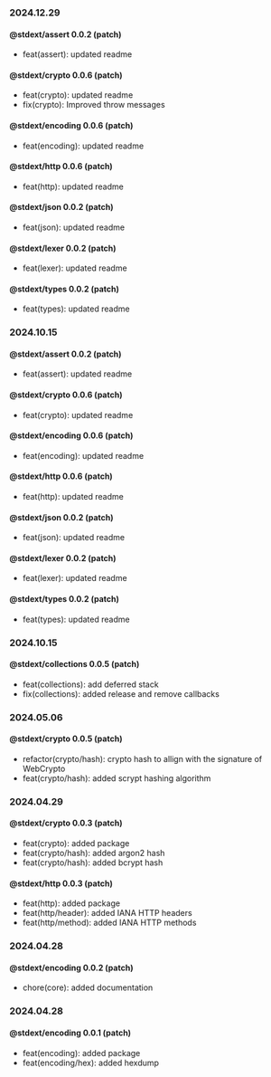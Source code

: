 ### 2024.12.29

#### @stdext/assert 0.0.2 (patch)

- feat(assert): updated readme

#### @stdext/crypto 0.0.6 (patch)

- feat(crypto): updated readme
- fix(crypto): Improved throw messages

#### @stdext/encoding 0.0.6 (patch)

- feat(encoding): updated readme

#### @stdext/http 0.0.6 (patch)

- feat(http): updated readme

#### @stdext/json 0.0.2 (patch)

- feat(json): updated readme

#### @stdext/lexer 0.0.2 (patch)

- feat(lexer): updated readme

#### @stdext/types 0.0.2 (patch)

- feat(types): updated readme

### 2024.10.15

#### @stdext/assert 0.0.2 (patch)

- feat(assert): updated readme

#### @stdext/crypto 0.0.6 (patch)

- feat(crypto): updated readme

#### @stdext/encoding 0.0.6 (patch)

- feat(encoding): updated readme

#### @stdext/http 0.0.6 (patch)

- feat(http): updated readme

#### @stdext/json 0.0.2 (patch)

- feat(json): updated readme

#### @stdext/lexer 0.0.2 (patch)

- feat(lexer): updated readme

#### @stdext/types 0.0.2 (patch)

- feat(types): updated readme

### 2024.10.15

#### @stdext/collections 0.0.5 (patch)

- feat(collections): add deferred stack
- fix(collections): added release and remove callbacks

### 2024.05.06

#### @stdext/crypto 0.0.5 (patch)

- refactor(crypto/hash): crypto hash to allign with the signature of WebCrypto
- feat(crypto/hash): added scrypt hashing algorithm

### 2024.04.29

#### @stdext/crypto 0.0.3 (patch)

- feat(crypto): added package
- feat(crypto/hash): added argon2 hash
- feat(crypto/hash): added bcrypt hash

#### @stdext/http 0.0.3 (patch)

- feat(http): added package
- feat(http/header): added IANA HTTP headers
- feat(http/method): added IANA HTTP methods

### 2024.04.28

#### @stdext/encoding 0.0.2 (patch)

- chore(core): added documentation

### 2024.04.28

#### @stdext/encoding 0.0.1 (patch)

- feat(encoding): added package
- feat(encoding/hex): added hexdump
